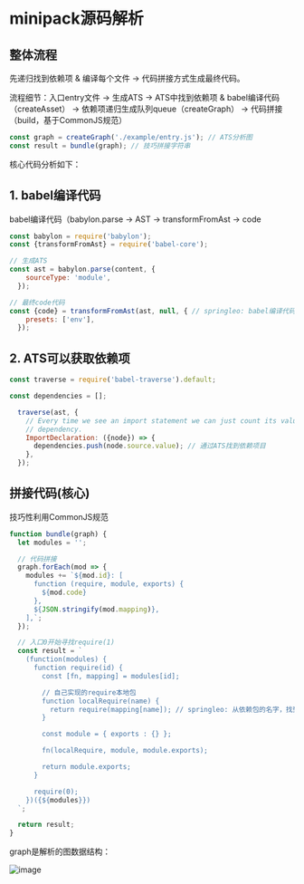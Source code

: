# minipack源码解析

## 整体流程

先递归找到依赖项 & 编译每个文件 -> 代码拼接方式生成最终代码。

流程细节：入口entry文件 -> 生成ATS -> ATS中找到依赖项 & babel编译代码（createAsset） -> 依赖项递归生成队列queue（createGraph） -> 代码拼接（build，基于CommonJS规范）

``` js
const graph = createGraph('./example/entry.js'); // ATS分析图
const result = bundle(graph); // 技巧拼接字符串
```

核心代码分析如下：

## 1. babel编译代码

babel编译代码（babylon.parse -> AST -> transformFromAst -> code

``` js
const babylon = require('babylon');
const {transformFromAst} = require('babel-core');

// 生成ATS
const ast = babylon.parse(content, {
    sourceType: 'module',
  });

// 最终code代码
const {code} = transformFromAst(ast, null, { // springleo: babel编译代码（babylon.parse -> AST -> transformFromAst -> code）
    presets: ['env'],
  });
```

## 2. ATS可以获取依赖项

``` js
const traverse = require('babel-traverse').default;

const dependencies = [];

  traverse(ast, {
    // Every time we see an import statement we can just count its value as a
    // dependency.
    ImportDeclaration: ({node}) => {
      dependencies.push(node.source.value); // 通过ATS找到依赖项目
    },
  });
```

## 拼接代码(核心)

技巧性利用CommonJS规范

``` js
function bundle(graph) {
  let modules = '';

  // 代码拼接
  graph.forEach(mod => {
    modules += `${mod.id}: [
      function (require, module, exports) {
        ${mod.code}
      },
      ${JSON.stringify(mod.mapping)},
    ],`;
  });

  // 入口0开始寻找require(1)
  const result = `
    (function(modules) {
      function require(id) {
        const [fn, mapping] = modules[id];

        // 自己实现的require本地包
        function localRequire(name) {
          return require(mapping[name]); // springleo: 从依赖包的名字，找到包编译的序列号ID
        }

        const module = { exports : {} };

        fn(localRequire, module, module.exports);

        return module.exports;
      }

      require(0);
    })({${modules}})
  `;

  return result;
}
```

graph是解析的图数据结构：

![image](https://user-images.githubusercontent.com/6310131/132790449-d87054f7-3eed-4005-8969-3c8c4ee2bfcb.png)
